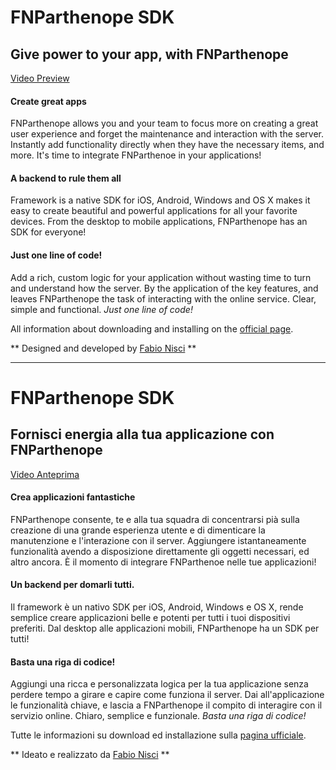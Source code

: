# FNParthenope SDK

## Give power to your app, with FNParthenope

[Video Preview](http://player.vimeo.com/video/70033189?title=0&amp;byline=0&amp;portrait=0&amp;color=ffffff&amp;autoplay=1 "0&amp;byline=0&amp;portrait=0&amp;color=ffffff&amp;autoplay=1")

#### Create great apps
FNParthenope allows you and your team to focus more on creating a great user experience and forget the maintenance and interaction with the server. Instantly add functionality directly when they have the necessary items, and more. It's time to integrate FNParthenoe in your applications!

#### A backend to rule them all
Framework is a native SDK for iOS, Android, Windows and OS X makes it easy to create beautiful and powerful applications for all your favorite devices. From the desktop to mobile applications, FNParthenope has an SDK for everyone!

#### Just one line of code! 
Add a rich, custom logic for your application without wasting time to turn and understand how the server. By the application of the key features, and leaves FNParthenope the task of interacting with the online service. Clear, simple and functional. _Just one line of code!_
 
All information about downloading and installing on the [official page](http://students.uniparthenope.it/~0124000074/fnparthenope/).
 
** Designed and developed by [Fabio Nisci](http://www.fabiosoft.com/) **

* * *

# FNParthenope SDK

## Fornisci energia alla tua applicazione con FNParthenope

 [Video Anteprima](http://player.vimeo.com/video/70033189?title=0&amp;byline=0&amp;portrait=0&amp;color=ffffff&amp;autoplay=1 "0&amp;byline=0&amp;portrait=0&amp;color=ffffff&amp;autoplay=1")

#### Crea applicazioni fantastiche
FNParthenope consente, te e alla tua squadra di concentrarsi pi&agrave; sulla creazione di una grande esperienza utente e di dimenticare la manutenzione e l&#39;interazione con il server. Aggiungere istantaneamente funzionalit&agrave; avendo a disposizione direttamente gli oggetti necessari, ed altro ancora. &Egrave; il momento di integrare FNParthenoe nelle tue applicazioni!

#### Un backend per domarli tutti.
Il framework &egrave; un nativo SDK per iOS, Android, Windows e OS X, rende semplice creare applicazioni belle e potenti per tutti i tuoi dispositivi preferiti. Dal desktop alle applicazioni mobili, FNParthenope ha un SDK per tutti!

#### Basta una riga di codice!
Aggiungi una ricca e personalizzata logica per la tua applicazione senza perdere tempo a girare e capire come funziona il server. Dai all&#39;applicazione le funzionalit&agrave; chiave, e lascia a FNParthenope il compito di interagire con il servizio online. Chiaro, semplice e funzionale. _Basta una riga di codice!_
 
Tutte le informazioni su download ed installazione sulla [pagina ufficiale](http://students.uniparthenope.it/~0124000074/fnparthenope/).
 
 ** Ideato e realizzato da [Fabio Nisci](http://www.fabiosoft.com/) **
